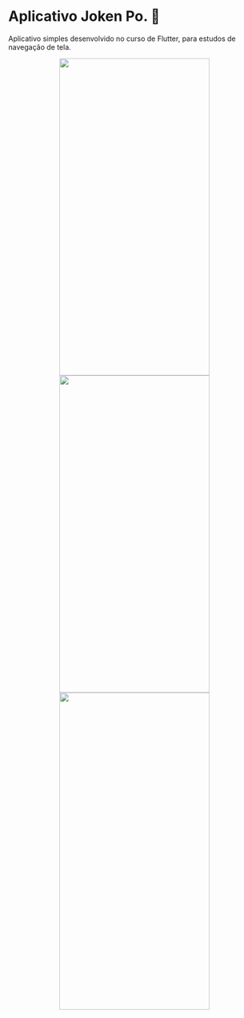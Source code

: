 # Aplicativo Joken Po. :game_die:

Aplicativo simples desenvolvido no curso de Flutter, para estudos de navegação de tela. 

<p align="center">
     <img width="300" height="633" src="https://user-images.githubusercontent.com/86168060/178811023-94b2a4e7-1d07-472e-85ce-89f91b4f2166.png">
  <img width="300" height="633" src="https://user-images.githubusercontent.com/86168060/178811011-df73a679-3fb6-4389-9b30-4f7b3ad1412f.png">
   <img width="300" height="633" src="https://user-images.githubusercontent.com/86168060/178811019-c415de0f-582f-4c42-887f-81d1038d9e97.png">
</p>


